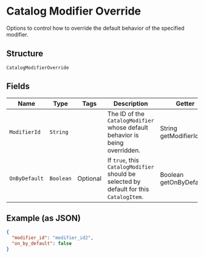 
# Catalog Modifier Override

Options to control how to override the default behavior of the specified modifier.

## Structure

`CatalogModifierOverride`

## Fields

| Name | Type | Tags | Description | Getter |
|  --- | --- | --- | --- | --- |
| `ModifierId` | `String` |  | The ID of the `CatalogModifier` whose default behavior is being overridden. | String getModifierId() |
| `OnByDefault` | `Boolean` | Optional | If `true`, this `CatalogModifier` should be selected by default for this `CatalogItem`. | Boolean getOnByDefault() |

## Example (as JSON)

```json
{
  "modifier_id": "modifier_id2",
  "on_by_default": false
}
```

